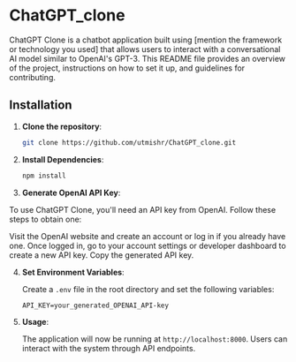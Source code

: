 # ChatGPT_clone
ChatGPT Clone is a chatbot application built using [mention the framework or technology you used] that allows users to interact with a conversational AI model similar to OpenAI's GPT-3. This README file provides an overview of the project, instructions on how to set it up, and guidelines for contributing.

## Installation

1. **Clone the repository**:

   ```bash
   git clone https://github.com/utmishr/ChatGPT_clone.git
   ```

2. **Install Dependencies**:

   ```bash
   npm install
   ```

3. **Generate OpenAI API Key**:

To use ChatGPT Clone, you'll need an API key from OpenAI. Follow these steps to obtain one:

Visit the OpenAI website and create an account or log in if you already have one.
Once logged in, go to your account settings or developer dashboard to create a new API key.
Copy the generated API key.


4. **Set Environment Variables**:

   Create a `.env` file in the root directory and set the following variables:

   ```env
   API_KEY=your_generated_OPENAI_API-key
   ```

5. **Usage**:

   The application will now be running at `http://localhost:8000`. Users can interact with the system through API endpoints.
 
